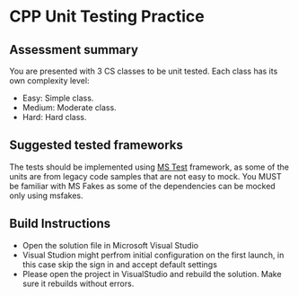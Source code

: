 # CPP Unit Testing Practice

## Assessment summary

You are presented with 3 CS classes to be unit tested. Each class has its own complexity level:

- Easy: Simple class.
- Medium: Moderate class.
- Hard: Hard class.

## Suggested tested frameworks
The tests should be implemented using [MS Test](https://docs.microsoft.com/en-us/dotnet/core/testing/unit-testing-with-mstest) framework,
as some of the units are from legacy code samples that are not easy to mock.
You MUST be familiar with MS Fakes as some of the dependencies can be mocked only using msfakes.

## Build Instructions

- Open the solution file in Microsoft Visual Studio
- Visual Studion might perfrom initial configuration on the first launch, in this case skip the sign in and accept default settings
- Please open the project in VisualStudio and rebuild the solution. Make sure it rebuilds without errors.